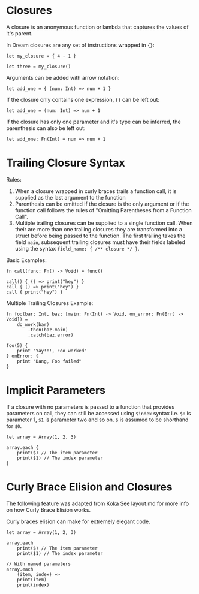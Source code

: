 # Closures

A closure is an anonymous function or lambda that captures the
values of it's parent.

In Dream closures are any set of instructions wrapped in `{}`:
```
let my_closure = { 4 - 1 }

let three = my_closure()
```

Arguments can be added with arrow notation:
```
let add_one = { (num: Int) => num + 1 }
```

If the closure only contains one expression, `{}` can be left out:
```
let add_one = (num: Int) => num + 1
```

If the closure has only one parameter and it's type can be inferred, the parenthesis can also be left out:
```
let add_one: Fn(Int) = num => num + 1
```

# Trailing Closure Syntax

Rules:
1. When a closure wrapped in curly braces trails a function call, it is supplied as the last
   argument to the function
2. Parenthesis can be omitted if the closure is the only argument or if the function call
   follows the rules of "Omitting Parentheses from a Function Call".
3. Multiple trailing closures can be supplied to a single function call. When their are more than
   one trailing closures they are transformed into a struct before being passed to the function.
   The first trailing takes the field `main`, subsequent trailing closures must have their fields
   labeled using the syntax `field_name: { /** closure */ }`.

Basic Examples:
```
fn call(func: Fn() -> Void) = func()

call() { () => print("hey") }
call { () => print("hey") }
call { print("hey") }
```

Multiple Trailing Closures Example:
```
fn foo(bar: Int, baz: [main: Fn(Int) -> Void, on_error: Fn(Err) -> Void]) =
    do_work(bar)
        .then(baz.main)
        .catch(baz.error)

foo(5) {
    print "Yay!!!, Foo worked"
} onError: {
    print "Dang, Foo failed"
}
```

# Implicit Parameters

If a closure with no parameters is passed to a function that provides parameters
on call, they can still be accessed using `$index` syntax i.e. `$0` is parameter
1, `$1` is parameter two and so on. `$` is assumed to be shorthand for `$0`.

```
let array = Array(1, 2, 3)

array.each {
    print($) // The item parameter
    print($1) // The index parameter
}
```

# Curly Brace Elision and Closures

The following feature was adapted from [Koka](https://koka-lang.github.io) See layout.md for more info on how Curly Brace Elision works.

Curly braces elision can make for extremely elegant code.

```
let array = Array(1, 2, 3)

array.each
    print($) // The item parameter
    print($1) // The index parameter

// With named parameters
array.each
    (item, index) =>
    print(item)
    print(index)
```

